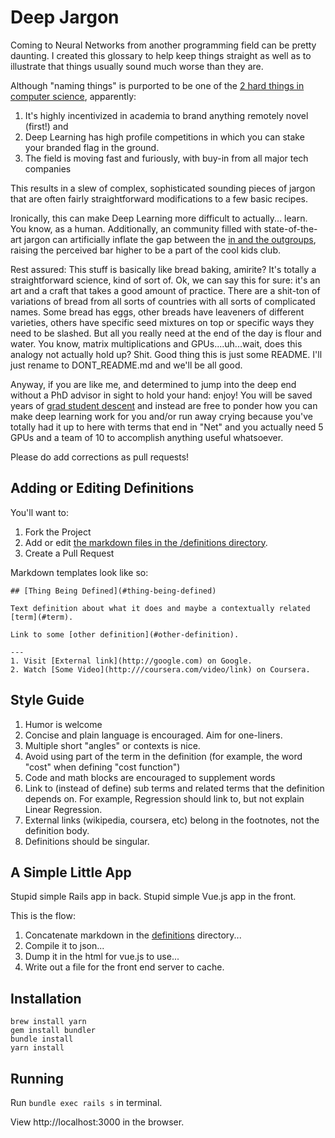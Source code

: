 # Deep Jargon

Coming to Neural Networks from another programming field can be pretty daunting. I created this glossary to help keep things straight as well as to illustrate that things usually sound much worse than they are.

Although "naming things" is purported to be one of the [2 hard things in computer science](https://martinfowler.com/bliki/TwoHardThings.html), apparently:

1. It's highly incentivized in academia to brand anything remotely novel (first!) and
2. Deep Learning has high profile competitions in which you can stake your branded flag in the ground.
3. The field is moving fast and furiously, with buy-in from all major tech companies

This results in a slew of complex, sophisticated sounding pieces of jargon that are often fairly straightforward modifications to a few basic recipes.

Ironically, this can make Deep Learning more difficult to actually... learn. You know, as a human. Additionally, an community filled with state-of-the-art jargon can artificially inflate the gap between the [in and the outgroups](https://en.wikipedia.org/wiki/Ingroups_and_outgroups), raising the perceived bar higher to be a part of the cool kids club.

Rest assured: This stuff is basically like bread baking, amirite? It's totally a straightforward science, kind of sort of. Ok, we can say this for sure: it's an art and a craft that takes a good amount of practice. There are a shit-ton of variations of bread from all sorts of countries with all sorts of complicated names. Some bread has eggs, other breads have leaveners of different varieties, others have specific seed mixtures on top or specific ways they need to be slashed. But all you really need at the end of the day is flour and water. You know, matrix multiplications and GPUs....uh...wait, does this analogy not actually hold up? Shit. Good thing this is just some README. I'll just rename to DONT_README.md and we'll be all good.

Anyway, if you are like me, and determined to jump into the deep end without a PhD advisor in sight to hold your hand: enjoy! You will be saved years of [grad student descent](https://deepjargon.com/grad-student-descent) and instead are free to ponder how you can make deep learning work for you and/or run away crying because you've totally had it up to here with terms that end in "Net" and you actually need 5 GPUs and a team of 10 to accomplish anything useful whatsoever.

Please do add corrections as pull requests!

## Adding or Editing Definitions

You'll want to:

1) Fork the Project
2) Add or edit [the markdown files in the /definitions directory](https://github.com/sudara/deepjargon/tree/master/definitions).
3) Create a Pull Request

Markdown templates look like so:

```
## [Thing Being Defined](#thing-being-defined)

Text definition about what it does and maybe a contextually related [term](#term).

Link to some [other definition](#other-definition).

---
1. Visit [External link](http://google.com) on Google.
2. Watch [Some Video](http:///coursera.com/video/link) on Coursera.
```

## Style Guide

1. Humor is welcome
2. Concise and plain language is encouraged. Aim for one-liners.
3. Multiple short "angles" or contexts is nice.
4. Avoid using part of the term in the definition (for example, the word "cost" when defining "cost function")
5. Code and math blocks are encouraged to supplement words
6. Link to (instead of define) sub terms and related terms that the definition depends on. For example, Regression should link to, but not explain Linear Regression.
7. External links (wikipedia, coursera, etc) belong in the footnotes, not the definition body.
8. Definitions should be singular.

## A Simple Little App

Stupid simple Rails app in back.
Stupid simple Vue.js app in the front.

This is the flow:

1. Concatenate markdown in the [definitions](https://github.com/sudara/deepjargon/tree/master/definitions) directory...
2. Compile it to json...
3. Dump it in the html for vue.js to use...
4. Write out a file for the front end server to cache.

## Installation

```
brew install yarn
gem install bundler
bundle install
yarn install
```

## Running

Run `bundle exec rails s` in terminal.

View http://localhost:3000 in the browser.

